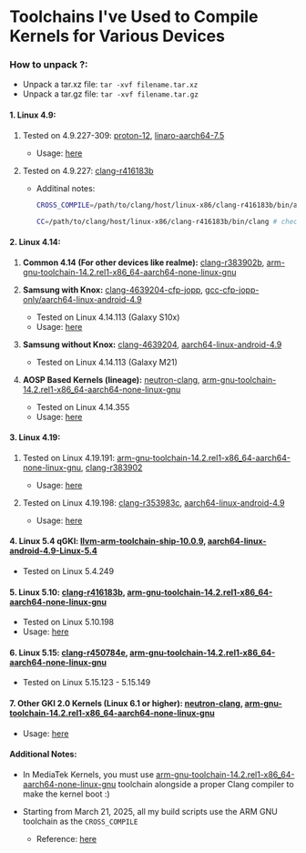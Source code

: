 # Toolchains I've Used to Compile Kernels for Various Devices

### How to unpack ?:
 - Unpack a tar.xz file: `tar -xvf filename.tar.xz`
 - Unpack a tar.gz file: `tar -xvf filename.tar.gz`

#### 1. **Linux 4.9:** 

1. Tested on 4.9.227-309: [proton-12](https://github.com/ravindu644/Android-Kernel-Tutorials/releases/download/toolchains/proton-12.tar.gz), [linaro-aarch64-7.5](https://github.com/ravindu644/Android-Kernel-Tutorials/releases/download/toolchains/linaro-aarch64-7.5.tar.xz)

    - Usage: [here](https://github.com/ravindu644/kernel_samsung_a01/blob/0239d1e7970a506f0e57e2e6bd416a666ab46d9d/build.sh#L11)

2. Tested on 4.9.227: [clang-r416183b](https://github.com/ravindu644/Android-Kernel-Tutorials/releases/download/toolchains/clang-r416183b.tar.gz)

    - Additinal notes:

      ```bash
      CROSS_COMPILE=/path/to/clang/host/linux-x86/clang-r416183b/bin/aarch64-linux-gnu- # check the location of toolchain

      CC=/path/to/clang/host/linux-x86/clang-r416183b/bin/clang # check the location of toolchain
      ```

#### 2. **Linux 4.14:**

1. **Common 4.14 (For other devices like realme):** [clang-r383902b](https://github.com/ravindu644/Android-Kernel-Tutorials/releases/download/toolchains/clang-r383902b.tar.gz), [arm-gnu-toolchain-14.2.rel1-x86_64-aarch64-none-linux-gnu](https://github.com/ravindu644/Android-Kernel-Tutorials/releases/download/toolchains/arm-gnu-toolchain-14.2.rel1-x86_64-aarch64-none-linux-gnu.tar.xz)

2. **Samsung with Knox:** [clang-4639204-cfp-jopp](https://github.com/ravindu644/Android-Kernel-Tutorials/releases/download/toolchains/clang-4639204-cfp-jopp.tar.gz), [gcc-cfp-jopp-only/aarch64-linux-android-4.9](https://github.com/ravindu644/Android-Kernel-Tutorials/releases/download/toolchains/gcc-cfp-jopp-only.tar.gz)

    - Tested on Linux 4.14.113 (Galaxy S10x)
    - Usage: [here](https://github.com/ravindu644/samsung_exynos9820_stock/blob/b5e453e4ae7bd58ad5a92d2077dee7a15d72134c/build.sh#L60)

3. **Samsung without Knox:** [clang-4639204](https://github.com/ravindu644/Android-Kernel-Tutorials/releases/download/toolchains/clang-4639204.tar.gz), [aarch64-linux-android-4.9](https://github.com/ravindu644/Android-Kernel-Tutorials/releases/download/toolchains/aarch64-linux-android-4.9.tar.gz)

    - Tested on Linux 4.14.113 (Galaxy M21)

4. **AOSP Based Kernels (lineage):** [neutron-clang](https://github.com/Neutron-Toolchains/antman), [arm-gnu-toolchain-14.2.rel1-x86_64-aarch64-none-linux-gnu](https://github.com/ravindu644/Android-Kernel-Tutorials/releases/download/toolchains/arm-gnu-toolchain-14.2.rel1-x86_64-aarch64-none-linux-gnu.tar.xz)

    - Tested on Linux 4.14.355
    - Usage: [here](https://github.com/ravindu644/android_kernel_aosp_exynos9820/blob/36bb690483a22463d2d77e0431a1f19663c5a53e/build.sh#L46)

#### 3. **Linux 4.19:**

1. Tested on Linux 4.19.191: [arm-gnu-toolchain-14.2.rel1-x86_64-aarch64-none-linux-gnu](https://github.com/ravindu644/Android-Kernel-Tutorials/releases/download/toolchains/arm-gnu-toolchain-14.2.rel1-x86_64-aarch64-none-linux-gnu.tar.xz), [clang-r383902](https://github.com/ravindu644/Android-Kernel-Tutorials/releases/download/toolchains/clang-r383902.tar.gz)
   - Usage: [here](https://github.com/ravindu644/A346E_5G_Kernel/blob/1b05453c4d2d2b03634cd64e7c81eb5aa2b7512f/build_kernel.sh#L17)

2. Tested on Linux 4.19.198: [clang-r353983c](https://github.com/ravindu644/Android-Kernel-Tutorials/releases/download/toolchains/clang-r353983c.tar.gz), [aarch64-linux-android-4.9](https://github.com/ravindu644/Android-Kernel-Tutorials/releases/download/toolchains/aarch64-linux-android-4.9.tar.gz)
   - Usage: [here](https://github.com/ravindu644/android_kernel_a047f_eur/blob/45ba5ede76bb5ba920445e410ba62344b1e9d878/build.sh#L17)

#### 4. Linux 5.4 qGKI: [llvm-arm-toolchain-ship-10.0.9](https://github.com/ravindu644/Android-Kernel-Tutorials/releases/download/toolchains/llvm-arm-toolchain-ship-10.0.9.tar.gz), [aarch64-linux-android-4.9-Linux-5.4](https://github.com/ravindu644/Android-Kernel-Tutorials/releases/download/toolchains/aarch64-linux-android-4.9-Linux-5.4.tar.gz)

- Tested on Linux 5.4.249

#### 5. Linux 5.10: [clang-r416183b](https://github.com/ravindu644/Android-Kernel-Tutorials/releases/download/toolchains/clang-r416183b.tar.gz), [arm-gnu-toolchain-14.2.rel1-x86_64-aarch64-none-linux-gnu](https://github.com/ravindu644/Android-Kernel-Tutorials/releases/download/toolchains/arm-gnu-toolchain-14.2.rel1-x86_64-aarch64-none-linux-gnu.tar.xz)

- Tested on Linux 5.10.198
- Usage: [here](https://github.com/ravindu644/android_kernel_s23fe/blob/6413302587aa865a16bc04a9a835479ce3a4beee/build_kernel.sh#L15)

#### 6. Linux 5.15: [clang-r450784e](https://github.com/ravindu644/Android-Kernel-Tutorials/releases/download/toolchains/clang-r450784e.tar.gz), [arm-gnu-toolchain-14.2.rel1-x86_64-aarch64-none-linux-gnu](https://github.com/ravindu644/Android-Kernel-Tutorials/releases/download/toolchains/arm-gnu-toolchain-14.2.rel1-x86_64-aarch64-none-linux-gnu.tar.xz)

- Tested on Linux 5.15.123 - 5.15.149

#### 7. **Other GKI 2.0 Kernels (Linux 6.1 or higher):** [neutron-clang](https://github.com/Neutron-Toolchains/antman), [arm-gnu-toolchain-14.2.rel1-x86_64-aarch64-none-linux-gnu](https://github.com/ravindu644/Android-Kernel-Tutorials/releases/download/toolchains/arm-gnu-toolchain-14.2.rel1-x86_64-aarch64-none-linux-gnu.tar.xz)

- Usage: [here](https://github.com/ravindu644/android_kernel_m145f_common/blob/c3a3a4ab9df28005200fa516f1a8ed9913bf50d6/build.sh#L27)

#### **Additional Notes:** 

- In MediaTek Kernels, you must use [arm-gnu-toolchain-14.2.rel1-x86_64-aarch64-none-linux-gnu](https://github.com/ravindu644/Android-Kernel-Tutorials/releases/download/toolchains/arm-gnu-toolchain-14.2.rel1-x86_64-aarch64-none-linux-gnu.tar.xz) toolchain alongside a proper Clang compiler to make the kernel boot :)

- Starting from March 21, 2025, all my build scripts use the ARM GNU toolchain as the `CROSS_COMPILE`

    - Reference: [here](https://github.com/ravindu644/android_kernel_a042f/blob/a04e/build_kernel.sh)